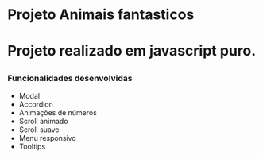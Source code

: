 <h1>Projeto Animais fantasticos<h1>

Projeto realizado em javascript puro.

<h3>Funcionalidades desenvolvidas</h3>
<ul>
  <li>Modal</li>
  <li>Accordion</li>
  <li>Animações de números</li>
  <li>Scroll animado</li>
  <li>Scroll suave</li>
  <li>Menu responsivo</li>
  <li>Tooltips</li>
</ul>